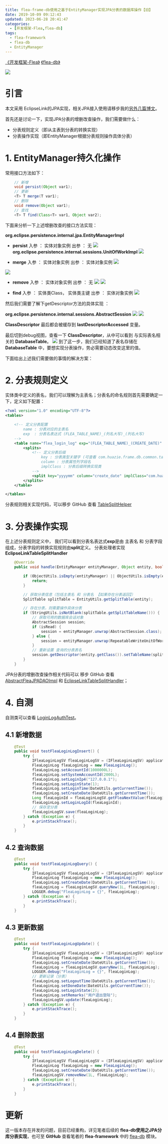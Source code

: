 ```yaml
---
title: flea-frame-db使用之基于EntityManager实现JPA分表的数据库操作【旧】
date: 2019-10-09 09:12:43 
updated: 2023-06-28 20:41:47
categories:
  - [开发框架-Flea,flea-db]
tags:
  - flea-framework
  - flea-db
  - EntityManager
---
```


[《开发框架-Flea》](/categories/开发框架-Flea/) [《flea-db》](/categories/开发框架-Flea/flea-db/)

![](/images/jpa-logo.png)

# 引言
本文采用 EclipseLink的JPA实现，相关JPA接入使用请移步我的[另外几篇博文](/categories/开发框架-Flea/flea-db/)。

首先还是讨论一下，实现JPA分表的增删改查操作，我们需要做什么：
- 分表规则定义（即从主表到分表的转换实现）
- 分表操作实现（即EntityManager根据分表规则操作具体分表）

# 1. EntityManager持久化操作
常用接口方法如下：
```java
    // 新增
    void persist(Object var1);
    // 更新
    <T> T merge(T var1);
    // 删除
    void remove(Object var1);
    // 查找
    <T> T find(Class<T> var1, Object var2);
```
下面来分析一下上述增删改查的接口方法实现：

**org.eclipse.persistence.internal.jpa.EntityManagerImpl**

 - **persist**
 入参 ： 实体对象实例
 出参 ： 无
![](persist.png)
**org.eclipse.persistence.internal.sessions.UnitOfWorkImpl**
![](registerNewObjectForPersist.png)

 - **merge**
 入参 ： 实体对象实例
 出参 ： 实体对象实例
![](merge.png)

![](mergeCloneWithReferences.png)
 - **remove**
 入参 ： 实体对象实例
 出参 ： 无
![](remove.png)
![](performRemove.png)

 - **find**
 入参 ： 实体类Class， 实体类主键
 出参 ： 实体对象实例
![](find.png)

然后我们需要了解下getDescriptor方法的具体实现 ：

**org.eclipse.persistence.internal.sessions.AbstractSession**
![](getDescriptor.png)
![](getDescriptor-1.png)

**ClassDescriptor** 最后都会被缓存到 **lastDescriptorAccessed** 变量。

最后切到debug视图，查看一下 **ClassDescriptor**，从中可以看到 与实际表名相关的 **DatabaseTable**。
![](ClassDescriptor.png)
到了这一步，我们已经知道了表名存储在 **DatabaseTable** 中，要想实现分表操作，势必需要动态改变这里的值。

下面给出上述我们需要做的事情的解决方案：
# 2. 分表规则定义
实体类中定义的表名，我们可以理解为主表名；分表名的命名规则首先需要确定一下，定义如下配置：

```xml
<?xml version="1.0" encoding="UTF-8"?>
<tables>

    <!-- 定义分表配置
        name : 分表对应的主表名
        exp  : 分表名表达式 (FLEA_TABLE_NAME)_(列名大写)_(列名大写)
    -->
    <table name="flea_login_log" exp="(FLEA_TABLE_NAME)_(CREATE_DATE)" desc="Flea登录日志表分表规则">
        <splits>
            <!-- 定义分表后缀
                key : 分表类型关键字 (可查看 com.huazie.frame.db.common.table.split.TableSplitEnum )
                column : 分表属性列字段名
                implClass : 分表后缀转换实现类
            -->
            <split key="yyyymm" column="create_date" implClass="com.huazie.frame.db.common.table.split.impl.YYYYMMTableSplitImpl"/>
        </splits>
    </table>

</tables>
```
分表规则相关实现代码，可以移步 GitHub 查看 [TableSplitHelper](https://github.com/Huazie/flea-frame/blob/dev/flea-frame-db/src/main/java/com/huazie/frame/db/common/table/split/TableSplitHelper.java)

# 3. 分表操作实现
在上述分表规则定义中， 我们可以看到分表名表达式**exp**是由 主表名 和 分表字段 组成，分表字段的转换实现规则由**split**定义。
分表处理者实现 **EclipseLinkTableSplitHandler** 
```java
    @Override
    public void handle(EntityManager entityManager, Object entity, boolean isRead) throws Exception {

        if (ObjectUtils.isEmpty(entityManager) || ObjectUtils.isEmpty(entity)) {
            return;
        }

        // 获取分表信息（包括主表名 和 分表名 【如果存在分表返回】）
        SplitTable splitTable = EntityUtils.getSplitTable(entity);

        // 存在分表，则需要操作具体分表
        if (StringUtils.isNotBlank(splitTable.getSplitTableName())) {
            // 获取可用的数据库会话对象
            AbstractSession session;
            if (isRead) {
                session = entityManager.unwrap(AbstractSession.class);
            } else {
                session = entityManager.unwrap(RepeatableWriteUnitOfWork.class);
            }
            // 重新设置 查询的分表表名
            session.getDescriptor(entity.getClass()).setTableName(splitTable.getSplitTableName());
        }
    }
```
JPA分表的增删改查操作相关代码可以 移步 GitHub 查看 [AbstractFleaJPADAOImpl](https://github.com/Huazie/flea-frame/blob/dev/flea-frame-db/src/main/java/com/huazie/frame/db/jpa/dao/impl/AbstractFleaJPADAOImpl.java) 和 [EclipseLinkTableSplitHandler](https://github.com/Huazie/flea-frame/blob/dev/flea-frame-db/src/main/java/com/huazie/frame/db/jpa/persistence/impl/EclipseLinkTableSplitHandler.java)； 

# 4. 自测
自测类可以查看 [LoginLogAuthTest](https://github.com/Huazie/flea-frame/blob/dev/flea-frame-auth/src/test/java/com/huazie/frame/auth/user/LoginLogAuthTest.java)。
## 4.1 新增数据

```java
    @Test
    public void testFleaLoginLogInsert() {
        try {
            IFleaLoginLogSV fleaLoginLogSV = (IFleaLoginLogSV) applicationContext.getBean("fleaLoginLogSV");
            FleaLoginLog fleaLoginLog = new FleaLoginLog();
            fleaLoginLog.setAccountId(1000000L);
            fleaLoginLog.setSystemAccountId(2000L);
            fleaLoginLog.setLoginIp4("127.0.0.1");
            fleaLoginLog.setLoginState(1);
            fleaLoginLog.setLoginTime(DateUtils.getCurrentTime());
            fleaLoginLog.setCreateDate(DateUtils.getCurrentTime());
            Long fleaLoginId = fleaLoginLogSV.getFleaNextValue(fleaLoginLog);
            fleaLoginLog.setLoginLogId(fleaLoginId);
            // 保存至分表
            fleaLoginLogSV.save(fleaLoginLog);
        } catch (Exception e) {
            e.printStackTrace();
        }
    }
```

## 4.2 查询数据

```java
    @Test
    public void testFleaLoginLogQuery() {
        try {
            IFleaLoginLogSV fleaLoginLogSV = (IFleaLoginLogSV) applicationContext.getBean("fleaLoginLogSV");
            FleaLoginLog fleaLoginLog = new FleaLoginLog();
            fleaLoginLog.setCreateDate(DateUtils.getCurrentTime());
            fleaLoginLog = fleaLoginLogSV.queryNew(1L, fleaLoginLog);
            LOGGER.debug("FleaLoginLog = {}", fleaLoginLog);
        } catch (Exception e) {
            e.printStackTrace();
        }
    }
```

## 4.3 更新数据

```java
    @Test
    public void testFleaLoginLogUpdate() {
        try {
            IFleaLoginLogSV fleaLoginLogSV = (IFleaLoginLogSV) applicationContext.getBean("fleaLoginLogSV");
            FleaLoginLog fleaLoginLog = new FleaLoginLog();
            fleaLoginLog.setCreateDate(DateUtils.getCurrentTime());
            fleaLoginLog = fleaLoginLogSV.queryNew(1L, fleaLoginLog);
            LOGGER.debug("FleaLoginLog = {}", fleaLoginLog);
            // 更新记录（分表）
            fleaLoginLog.setLogoutTime(DateUtils.getCurrentTime());
            fleaLoginLog.setDoneDate(DateUtils.getCurrentTime());
            fleaLoginLog.setLoginState(2);
            fleaLoginLog.setRemarks("用户退出登陆");
            fleaLoginLogSV.update(fleaLoginLog);
        } catch (Exception e) {
            e.printStackTrace();
        }
    }
```

## 4.4 删除数据

```java
    @Test
    public void testFleaLoginLogDelete() {
        try {
            IFleaLoginLogSV fleaLoginLogSV = (IFleaLoginLogSV) applicationContext.getBean("fleaLoginLogSV");
            FleaLoginLog fleaLoginLog = new FleaLoginLog();
            fleaLoginLog.setCreateDate(DateUtils.getCurrentTime());
            fleaLoginLogSV.removeNew(1L, fleaLoginLog);
        } catch (Exception e) {
            e.printStackTrace();
        }
    }
```


# 更新
这一版本存在并发的问题，目前已经重构，详见笔者后续的 **flea-db使用之JPA分库分表实现**，也可至 **GitHub** 查看笔者的 **flea-framework** 中的 [flea-db](https://github.com/Huazie/flea-framework/tree/main/flea-db) 模块。
